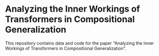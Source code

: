 # Analyzing the Inner Workings of Transformers in Compositional Generalization
This repository contains data and code for the paper "Analyzing the Inner Workings of Transformers in Compositional Generalization".
